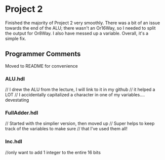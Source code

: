 # Project 2
Finished the majority of Project 2 very smoothly.
There was a bit of an issue towards the end of the ALU; there wasn't an Or16Way, so I needed to split the output for Or8Way.
I also have messed up a variable. Overall, it's a simple fix.
## Programmer Comments
Moved to README for convenience
### ALU.hdl
  // I drew the ALU from the lecture, I will link to it in my github
  // it helped a LOT
  // I accidentally capitalized a character in one of my variables.... devestating
### FullAdder.hdl
  // Started with the simplier version, then moved up
  // Super helps to keep track of the variables to make sure
  // that I've used them all!
### Inc.hdl
  //only want to add 1 integer to the entire 16 bits
